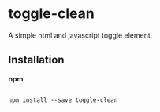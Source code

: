 # toggle-clean #

A simple html and javascript toggle element.

## Installation ##

**npm**

```

npm install --save toggle-clean 
```


